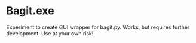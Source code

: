 # Bagit.exe

Experiment to create GUI wrapper for bagit.py. Works, but requires further development. Use at your own risk!
